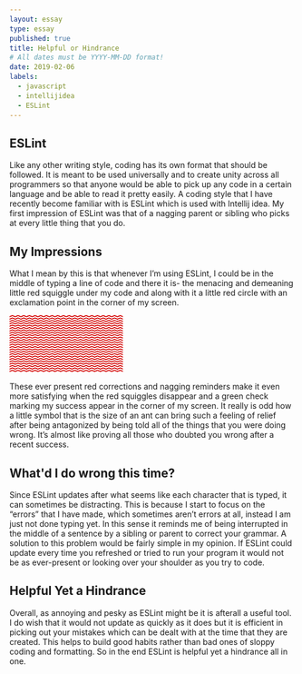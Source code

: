 ```yaml
---
layout: essay
type: essay
published: true
title: Helpful or Hindrance
# All dates must be YYYY-MM-DD format!
date: 2019-02-06
labels:
  - javascript
  - intellijidea
  - ESLint
---
```


## ESLint
Like any other writing style, coding has its own format that should be followed. It is meant to be used universally and to create unity across all programmers so that anyone would be able to pick up any code in a certain language and be able to read it pretty easily. A coding style that I have recently become familiar with is ESLint which is used with Intellij idea. My first impression of ESLint was that of a nagging parent or sibling who picks at every little thing that you do.

## My Impressions
What I mean by this is that whenever I’m using ESLint, I could be in the middle of typing a line of code and there it is- the menacing and demeaning little red squiggle under my code and along with it a little red circle with an exclamation point in the corner of my screen. 

<img class="red squiggle" src="../images/redunderline.png" width = "200" height = "100">

These ever present red corrections and nagging reminders make it even more satisfying when the red squiggles disappear and a green check marking my success appear in the corner of my screen. It really is odd how a little symbol that is the size of an ant can bring such a feeling of relief after being antagonized by being told all of the things that you were doing wrong. It’s almost like proving all those who doubted you wrong after a recent success. 

## What'd I do wrong this time?
Since ESLint updates after what seems like each character that is typed, it can sometimes be distracting. This is because I start to focus on the “errors” that I have made, which sometimes aren’t errors at all, instead I am just not done typing yet. In this sense it reminds me of being interrupted in the middle of a sentence by a sibling or parent to correct your grammar. A solution to this problem would be fairly simple in my opinion. If ESLint could update every time you refreshed or tried to run your program it would not be as ever-present or looking over your shoulder as you try to code. 

## Helpful Yet a Hindrance
Overall, as annoying and pesky as ESLint might be it is afterall a useful tool. I do wish that it would not update as quickly as it does but it is efficient in picking out your mistakes which can be dealt with at the time that they are created. This helps to build good habits rather than bad ones of sloppy coding and formatting. So in the end ESLint is helpful yet a hindrance all in one.
